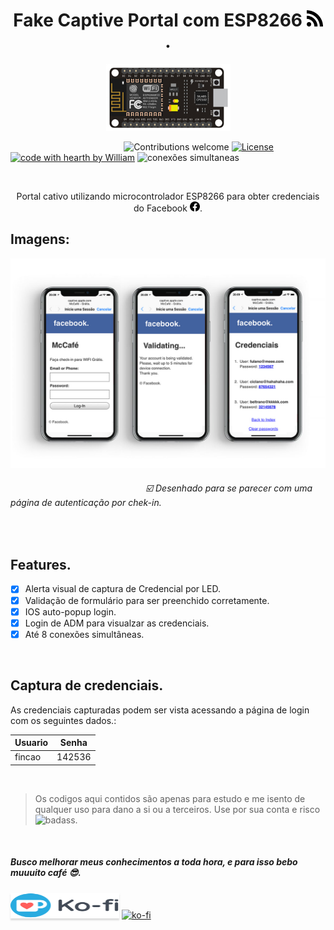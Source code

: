 <h1 align="center">Fake Captive Portal com ESP8266  <img height="26" width="26" src="https://github.com/Fincao/Fake-Captive-Portal-ESP8266/blob/master/img/rss.svg" />.</h1>

<p align="center">
 <img alt="digispark" src="https://github.com/Fincao/Fake-Captive-Portal-ESP8266/blob/master/img/nodemcu8266.jpg" width="199px">
</p>

&nbsp;&nbsp;&nbsp;&nbsp;&nbsp;&nbsp;&nbsp;&nbsp;&nbsp;&nbsp;&nbsp;&nbsp;&nbsp;&nbsp;&nbsp;&nbsp;&nbsp;&nbsp;&nbsp;&nbsp;&nbsp;&nbsp;&nbsp;&nbsp;&nbsp;&nbsp;&nbsp;&nbsp;&nbsp;&nbsp;&nbsp;&nbsp;&nbsp;&nbsp;&nbsp;&nbsp;&nbsp;&nbsp;&nbsp;&nbsp;&nbsp;&nbsp;&nbsp;&nbsp;&nbsp;
![Contributions welcome](https://img.shields.io/badge/contributions-welcome-blue.svg)
[![License](https://img.shields.io/badge/license-MIT-green.svg)](https://opensource.org/licenses/MIT)
[![code with hearth by William](https://img.shields.io/badge/<%5C>%20with%20♥%20by-Will-red)](https://github.com/Fincao)
![conexões simultaneas](https://img.shields.io/badge/8%20single-connection-blueviolet?logo=rss&style=flat)

<br>
<p align="center">
Portal cativo utilizando microcontrolador ESP8266 para obter credenciais do Facebook <img height="16" width="16" src="https://github.com/Fincao/Fake-Captive-Portal-ESP8266/blob/master/img/facebook.svg" />.
</p>

## Imagens:

<p align="center">
 <img alt="digispark" src="https://github.com/Fincao/Fake-Captive-Portal-ESP8266/blob/master/img/captive-print.jpg" width="800px">
</p>

###### &nbsp;&nbsp;&nbsp;&nbsp;&nbsp;&nbsp;&nbsp;&nbsp;&nbsp;&nbsp;&nbsp;&nbsp;&nbsp;&nbsp;&nbsp;&nbsp;&nbsp;&nbsp;&nbsp;&nbsp;&nbsp;&nbsp;&nbsp;&nbsp;&nbsp;&nbsp;&nbsp;&nbsp;&nbsp;&nbsp;&nbsp;&nbsp;&nbsp;&nbsp;&nbsp;&nbsp;&nbsp;&nbsp;&nbsp;&nbsp;&nbsp;&nbsp;&nbsp;&nbsp;&nbsp;&nbsp;&nbsp;&nbsp;&nbsp;&nbsp;&nbsp;&nbsp;&nbsp;&nbsp;  ☑️ Desenhado para se parecer com uma página de autenticação por chek-in.

<br>

## Features. 
- [x] Alerta visual de captura de Credencial por LED.
- [x] Validação de formulário para ser preenchido corretamente.
- [x] IOS auto-popup login.
- [x] Login de ADM para visualzar as credenciais.
- [x] Até 8 conexões simultâneas.

<br>

## Captura de credenciais.

As credenciais capturadas podem ser vista acessando a página de login com os seguintes dados.:

 Usuario| Senha 
------------ | -------------
fincao | 142536 | -

<br>

> Os codigos aqui contidos são apenas para estudo e me isento de qualquer uso para dano a si ou a terceiros. Use por sua conta e risco ![badass](https://img.shields.io/badge/Badass-Code-black?logo=Swagger&style=flat).

<br>

##### Busco melhorar meus conhecimentos a toda hora, e para isso bebo muuuito café 😎.

<a href="https://ko-fi.com/williampedrodeoliveira" target="_blank"><img src="https://github.com/Fincao/Fake-Captive-Portal-ESP8266/blob/master/img/Kofi_Logo_Blue.svg" alt="Pay Me A Coffee" style="height: 41px !important;width: 174px !important;box-shadow: 0px 3px 2px 0px rgba(190, 190, 190, 0.5) !important;-webkit-box-shadow: 0px 3px 2px 0px rgba(190, 190, 190, 0.5) !important;" ></a>
 [![ko-fi](https://www.ko-fi.com/img/githubbutton_sm.svg)](https://ko-fi.com/H2H21K0OU)
